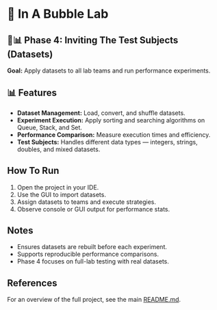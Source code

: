 # 🫧 In A Bubble Lab
## 🧬📊 Phase 4: Inviting The Test Subjects (Datasets)
**Goal:** Apply datasets to all lab teams and run performance experiments.

## 📊 Features
- **Dataset Management:** Load, convert, and shuffle datasets.
- **Experiment Execution:** Apply sorting and searching algorithms on Queue, Stack, and Set.
- **Performance Comparison:** Measure execution times and efficiency.
- **Test Subjects:** Handles different data types — integers, strings, doubles, and mixed datasets.

## How To Run
1. Open the project in your IDE.
2. Use the GUI to import datasets.
3. Assign datasets to teams and execute strategies.
4. Observe console or GUI output for performance stats.

## Notes
- Ensures datasets are rebuilt before each experiment.
- Supports reproducible performance comparisons.
- Phase 4 focuses on full-lab testing with real datasets.

## References
For an overview of the full project, see the main [README.md](../README.md).